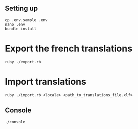 ## Setting up

```
cp .env.sample .env
nano .env 
bundle install
```


# Export the french translations

```
ruby ./export.rb
```

# Import translations

```
ruby ./import.rb <locale> <path_to_translations_file.xlf>
```


## Console

```
./console
```
